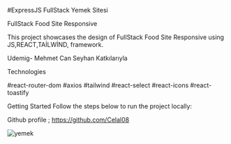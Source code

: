 #ExpressJS FullStack Yemek Sitesi

FullStack Food Site Responsive

This project showcases the design of FullStack Food Site Responsive using JS,REACT,TAİLWİND, framework.

Udemig- Mehmet Can Seyhan Katkılarıyla

Technologies

#react-router-dom
#axios
#tailwind
#react-select
#react-icons
#react-toastify


Getting Started
Follow the steps below to run the project locally:

Github profile ; https://github.com/Celal08

![yemek](https://github.com/Celal08/Express.Js_Fullstack_yemek_sitesi/assets/155475492/8021cc5f-de53-4821-a682-4f1ca7e53810)
